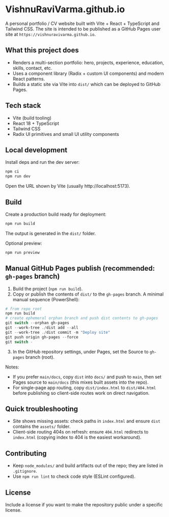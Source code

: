 # VishnuRaviVarma.github.io

A personal portfolio / CV website built with Vite + React + TypeScript and Tailwind CSS. The site is intended to be published as a GitHub Pages user site at `https://vishnuravivarma.github.io`.

## What this project does
- Renders a multi-section portfolio: hero, projects, experience, education, skills, contact, etc.
- Uses a component library (Radix + custom UI components) and modern React patterns.
- Builds a static site via Vite into `dist/` which can be deployed to GitHub Pages.

## Tech stack
- Vite (build tooling)
- React 18 + TypeScript
- Tailwind CSS
- Radix UI primitives and small UI utility components

## Local development
Install deps and run the dev server:

```powershell
npm ci
npm run dev
```

Open the URL shown by Vite (usually http://localhost:5173).

## Build
Create a production build ready for deployment:

```powershell
npm run build
```

The output is generated in the `dist/` folder.

Optional preview:

```powershell
npm run preview
```

## Manual GitHub Pages publish (recommended: `gh-pages` branch)
1. Build the project (`npm run build`).
2. Copy or publish the contents of `dist/` to the `gh-pages` branch. A minimal manual sequence (PowerShell):

```powershell
# from repo root
npm run build
# create ephemeral orphan branch and push dist contents to gh-pages
git switch --orphan gh-pages
git --work-tree ./dist add --all
git --work-tree ./dist commit -m "Deploy site"
git push origin gh-pages --force
git switch -
```

3. In the GitHub repository settings, under Pages, set the Source to `gh-pages` branch (root).

Notes:
- If you prefer `main/docs`, copy `dist` into `docs/` and push to `main`, then set Pages source to `main/docs` (this mixes built assets into the repo).
- For single-page app routing, copy `dist/index.html` to `dist/404.html` before publishing so client-side routes work on direct navigation.

## Quick troubleshooting
- Site shows missing assets: check paths in `index.html` and ensure `dist` contains the `assets/` folder.
- Client-side routing 404s on refresh: ensure `404.html` redirects to `index.html` (copying index to 404 is the easiest workaround).

## Contributing
- Keep `node_modules/` and build artifacts out of the repo; they are listed in `.gitignore`.
- Use `npm run lint` to check code style (ESLint configured).

## License
Include a license if you want to make the repository public under a specific license.
